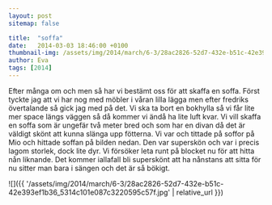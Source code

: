 ```yaml
---
layout: post
sitemap: false

title:  "soffa"
date:   2014-03-03 18:46:00 +0100
thumbnail-img: /assets/img/2014/march/6-3/28ac2826-52d7-432e-b51c-42e393ef1b36_5314c101e087c3220595c57f.jpg
author: Eva
tags: [2014]
---
```


Efter många om och men så har vi bestämt oss för att skaffa en soffa. Först tyckte jag att vi har nog med möbler i våran lilla lägga men efter fredriks övertalande så gick jag med på det. Vi ska ta bort en bokhylla så vi får lite mer space längs väggen så då kommer vi ändå ha lite luft kvar. Vi vill skaffa en soffa som är ungefär två meter bred och som har en divan då det är väldigt skönt att kunna slänga upp fötterna. Vi var och tittade på soffor på Mio och hittade soffan på bilden nedan. Den var superskön och var i precis lagom storlek, dock lite dyr. Vi försöker leta runt på blocket nu för att hitta nån liknande. Det kommer iallafall bli superskönt att ha nånstans att sitta för nu sitter man bara i sängen och det är så bökigt.

![]({{ '/assets/img/2014/march/6-3/28ac2826-52d7-432e-b51c-42e393ef1b36_5314c101e087c3220595c57f.jpg'  | relative_url }})

